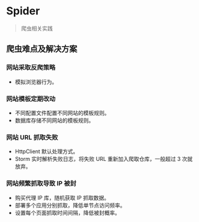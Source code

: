 # Spider
> 爬虫相关实践

## 爬虫难点及解决方案
### 网站采取反爬策略
- 模拟浏览器行为。
### 网站模板定期改动
- 不同配置文件配置不同网站的模板规则。
- 数据库存储不同网站的模板规则。
### 网站 URL 抓取失败
- HttpClient 默认处理方式。
- Storm 实时解析失败日志，将失败 URL 重新加入爬取仓库，一般超过 3 次就放弃。
### 网站频繁抓取导致 IP 被封
- 购买代理 IP 库，随机获取 IP 抓取数据。
- 部署多个应用分别抓取，降低单节点访问频率。
- 设置每个页面抓取时间间隔，降低被封概率。
